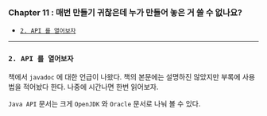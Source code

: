 
### Chapter 11 : 매번 만들기 귀찮은데 누가 만들어 놓은 거 쓸 수 없나요?

- [`2. API 를 열어보자`](#2-api-를-열어보자)

---

### `2. API 를 열어보자`

책에서 `javadoc` 에 대한 언급이 나왔다. 책의 본문에는 설명하진 않았지만 부록에 사용법을 적어놨다 한다. 나중에 시간나면 한번 읽어보자.

`Java API` 문서는 크게 `OpenJDK` 와 `Oracle` 문서로 나눠 볼 수 있다.


